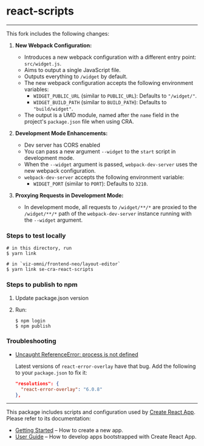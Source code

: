 # react-scripts

---

This fork includes the following changes:

1. **New Webpack Configuration:**

   - Introduces a new webpack configuration with a different entry point: `src/widget.js`.
   - Aims to output a single JavaScript file.
   - Outputs everything to `/widget` by default.
   - The new webpack configuration accepts the following environment variables:
     - `WIDGET_PUBLIC_URL` (similar to `PUBLIC_URL`): Defaults to `"/widget/"`.
     - `WIDGET_BUILD_PATH` (similar to `BUILD_PATH`): Defaults to `"build/widget"`.
   - The output is a UMD module, named after the `name` field in the project's `package.json` file when using CRA.

2. **Development Mode Enhancements:**

   - Dev server has CORS enabled
   - You can pass a new argument `--widget` to the `start` script in development mode.
   - When the `--widget` argument is passed, `webpack-dev-server` uses the new webpack configuration.
   - `webpack-dev-server` accepts the following environment variable:
     - `WIDGET_PORT` (similar to `PORT`): Defaults to `3210`.

3. **Proxying Requests in Development Mode:**
   - In development mode, all requests to `/widget/**/*` are proxied to the `/widget/**/*` path of the `webpack-dev-server` instance running with the `--widget` argument.

### Steps to test locally

```
# in this directory, run
$ yarn link

# in `viz-omni/frontend-neo/layout-editor`
$ yarn link se-cra-react-scripts
```

### Steps to publish to npm

1. Update package.json version
1. Run:

   ```
   $ npm login
   $ npm publish
   ```

### Troubleshooting

- [Uncaught ReferenceError: process is not defined](https://github.com/facebook/create-react-app/issues/12374)

  Latest versions of `react-error-overlay` have that bug. Add the following to your `package.json` to fix it:

  ```json
  "resolutions": {
    "react-error-overlay": "6.0.8"
  },
  ```

---

This package includes scripts and configuration used by [Create React App](https://github.com/facebook/create-react-app).<br>
Please refer to its documentation:

- [Getting Started](https://facebook.github.io/create-react-app/docs/getting-started) – How to create a new app.
- [User Guide](https://facebook.github.io/create-react-app/) – How to develop apps bootstrapped with Create React App.
